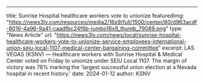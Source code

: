 ---

title: Sunrise Hospital healthcare workers vote to unionize
featuredImg: "https://news3lv.com/resources/media2/16x9/full/1500/center/80/d963acdf-8016-4a96-9a41-caadfbc24f6b-jumbo16x9_thumb_79089.png"
type: "News Article"
url: "https://news3lv.com/news/local/sunrise-hospital-healthcare-workers-vote-to-unionize-service-employees-international-union-seiu-local-1107-medical-center-bargaining-committee"
excerpt: LAS VEGAS (KSNV) — Healthcare workers with Sunrise Hospital & Medical Center voted on Friday to unionize under SEIU Local 1107. The margin of victory was 78% marking the 'largest successful union election at a Nevada hospital in recent history.'
date: 2024-01-12
author: KSNV
